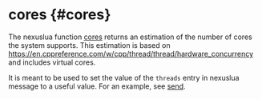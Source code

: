 cores                         {#cores}
========

The nexuslua function [cores](cores.md) returns an estimation of the number of cores the system supports. This estimation is based on https://en.cppreference.com/w/cpp/thread/thread/hardware_concurrency and includes virtual cores.

It is meant to be used to set the value of the `threads` entry in nexuslua message to a useful value. For an example, see [send](send.md).